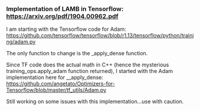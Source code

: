 ### Implementation of LAMB in Tensorflow: https://arxiv.org/pdf/1904.00962.pdf


I am starting with the Tensorflow code for Adam: https://github.com/tensorflow/tensorflow/blob/r1.13/tensorflow/python/training/adam.py

The only function to change is the _apply_dense function. 

Since TF code does the actual math in C++ (hence the mysterious training_ops.apply_adam function returned), 
I started with the Adam implementation here for __apply_dense: https://github.com/angetato/Optimizers-for-Tensorflow/blob/master/tf_utils/Adam.py

Still working on some issues with this implementation...use with caution.
